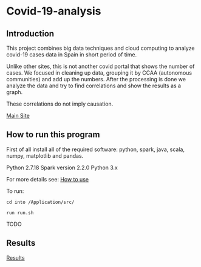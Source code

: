 # Covid-19-analysis

## Introduction
This project combines big data techniques and cloud computing to analyze covid-19 cases data in Spain in short period of time.

Unlike other sites, this is not another covid portal that shows the number of cases. We focused in cleaning up data, grouping
it by CCAA (autonomous communities) and add up the numbers. After the processing is done we analyze the data and try to find correlations and show the results as a graph.

These correlations do not imply causation.

[Main Site](https://plopezq.github.io/Covid-19-analysis/index.html)

## How to run this program
First of all install all of the required software: python, spark, java, scala, numpy, matplotlib and pandas.

Python 2.7.18
Spark version 2.2.0
Python 3.x

For more details see: [How to use](https://plopezq.github.io/Covid-19-analysis/howtouse.html)

To run:

```
cd into /Application/src/
```

```
run run.sh
```
TODO

## Results
[Results](https://plopezq.github.io/Covid-19-analysis/results.html)
